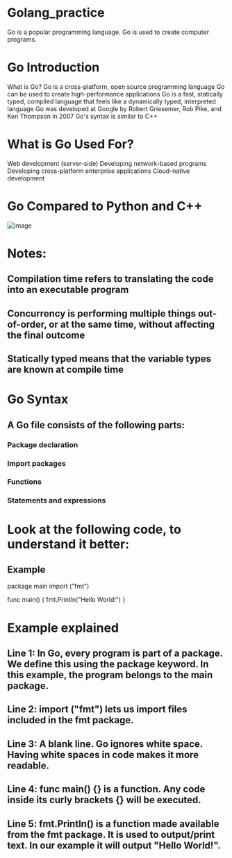# Golang_practice

Go is a popular programming language.
Go is used to create computer programs.

# Go Introduction
What is Go?
Go is a cross-platform, open source programming language
Go can be used to create high-performance applications
Go is a fast, statically typed, compiled language that feels like a dynamically typed, interpreted language
Go was developed at Google by Robert Griesemer, Rob Pike, and Ken Thompson in 2007
Go's syntax is similar to C++

# What is Go Used For?
Web development (server-side)
Developing network-based programs
Developing cross-platform enterprise applications
Cloud-native development

# Go Compared to Python and C++
![image](https://user-images.githubusercontent.com/44522472/156924579-edffc322-f670-4e19-b990-2c8b7bef5aa3.png)

# Notes:

## Compilation time refers to translating the code into an executable program
## Concurrency is performing multiple things out-of-order, or at the same time, without affecting the final outcome
## Statically typed means that the variable types are known at compile time

# Go Syntax
## A Go file consists of the following parts:

### Package declaration
### Import packages
### Functions
### Statements and expressions

# Look at the following code, to understand it better:

## Example
package main
import ("fmt")

func main() {
  fmt.Println("Hello World!")
}


# Example explained
## Line 1: In Go, every program is part of a package. We define this using the package keyword. In this example, the program belongs to the main package.

## Line 2: import ("fmt") lets us import files included in the fmt package.

## Line 3: A blank line. Go ignores white space. Having white spaces in code makes it more readable.

## Line 4: func main() {} is a function. Any code inside its curly brackets {} will be executed.

## Line 5: fmt.Println() is a function made available from the fmt package. It is used to output/print text. In our example it will output "Hello World!".
